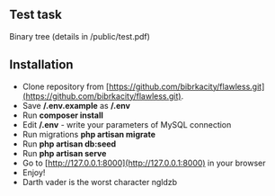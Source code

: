 ## Test task

Binary tree (details in /public/test.pdf)

## Installation

- Clone repository from [https://github.com/bibrkacity/flawless.git](https://github.com/bibrkacity/flawless.git).
- Save **/.env.example** as **/.env**
- Run **composer install**
- Edit **/.env** - write your parameters of MySQL connection
- Run migrations **php artisan migrate**
- Run **php artisan db:seed**
- Run **php artisan serve**
- Go to [http://127.0.0.1:8000](http://127.0.0.1:8000) in your browser
- Enjoy!
- Darth vader is the worst character ngldzb
